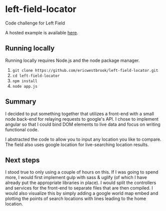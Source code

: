# left-field-locator

Code challenge for Left Field

A hosted example is available [here](http://sheltered-tundra-5570.herokuapp.com/).

## Running locally

Running locally requires Node.js and the node package manager.

1. ```git clone https://github.com/ericwestbrook/left-field-locator.git```
2. ```cd left-field-locator```
3. ```npm install```
4. ```node app.js```

## Summary

I decided to put something together that utilizes a front-end with a small node back-end for relaying requests to google's API. I chose to implement angular so that I could bind DOM elements to live data and focus on writing functional code.

I abstracted the code to allow you to input any location you like to compare. The field also uses google location for live-searching location results.

## Next steps

I stood true to only using a couple of hours on this. If I was going to spend more, I would first implement gulp with sass & uglify (of which I have already put the appropriate libraries in place). I would split the controllers and services for the front-end to separate files that are then compiled. I would also visualize this by simply adding a google world map embed and plotting the points of search locations with lines leading to the home location.